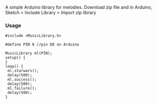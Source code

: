 A simple Arduino library for melodies. Download zip file and in Arduino, Sketch > Include Library > Import zip library

### Usage

```
#include <MusicLibrary.h>

#define PIN 8 //pin D8 on Arduino

MusicLibrary ml(PIN);
setup() {
}
loop() {
 ml.starwars();
 delay(500);
 ml.success();
 delay(500);
 ml.failure();
 delay(500);
}
```
